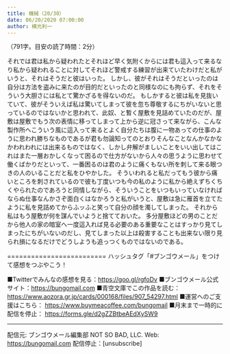 ```yaml
---
title: 機械（20/30）
date: 06/20/2020 07:00:00
author: 横光利一
---
```


（791字。目安の読了時間：2分）

それでは君は私から疑われたとそれほど早く気附くからには君も這入って来るなり私から疑われることに対してそれほど警戒する練習が出来ていたわけだと私がいうと、それはそうだと彼はいった。
しかし、彼がそれはそうだといったのは自分は方法を盗みに来たのが目的だといったのと同様なのにも拘らず、それをそういう大胆さには私とて驚かざるを得ないのだ。
もしかすると彼は私を見抜いていて、彼がそういえば私は驚いてしまって彼を忽ち尊敬するにちがいないと思っているのではないかと思われて、此奴、と暫く屋敷を見詰めていたのだが、屋敷は屋敷でもう次の表情に移ってしまって上から逆に冠さって来ながら、こんな製作所へこういう風に這入って来るとよく自分たちは腹に一物あっての仕事のように思われ勝ちなものであるが君も勿論知ってのとおりそんなことなんかなかなかわれわれには出来るものではなく、しかし弁解がましいことをいい出してはこれはまた一層おかしくなって困るので仕方がないから人々の思うように思わせて働くばかりだといって、一番困るのは君のように痛くもない所を刺して来る眼つきの人のいることだと私をひやかした。
そういわれると私だってもう彼から痛いところを刺されているので彼も丁度いつも今の私のように私から絶えずちくちくやられたのであろうと同情しながら、そういうことをいつもいっていなければならぬ仕事なんかさぞ面白くはなかろうと私がいうと、屋敷は急に雁首を立てたように私を見詰めてからふッふと笑って自分の顔を濁してしまった。
それから私はもう屋敷が何を謀んでいようと捨てておいた。
多分屋敷ほどの男のことだから他人の家の暗室へ一度這入れば見る必要のある重要なことはすっかり見てしまったにちがいないのだし、見てしまった以上は殺害することも出来ない限り見られ損になるだけでどうしようも追っつくものではないのである。

=========================
ハッシュタグ「#ブンゴウメール」をつけて感想をつぶやこう！　


■Twitterでみんなの感想を見る：https://goo.gl/rgfoDv
■ブンゴウメール公式サイト：https://bungomail.com
■青空文庫でこの作品を読む：https://www.aozora.gr.jp/cards/000168/files/907_54297.html
■運営へのご支援はこちら： https://www.buymeacoffee.com/bungomail
■月末まで一時的に配信を停止： https://forms.gle/d2gZZBtbeAEdXySW9

-------
配信元: ブンゴウメール編集部
NOT SO BAD, LLC.
Web: https://bungomail.com
配信停止：[unsubscribe]

